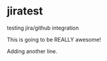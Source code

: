jiratest
=========

testing jira/github integration

This is going to be REALLY awesome!

Adding another line.
